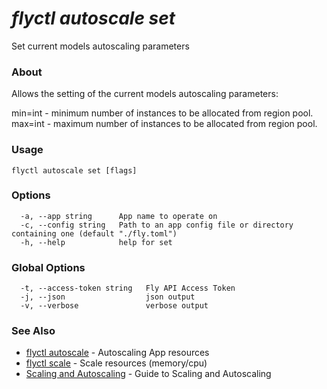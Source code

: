 # _flyctl autoscale set_

Set current models autoscaling parameters

### About

Allows the setting of the current models autoscaling parameters:

min=int - minimum number of instances to be allocated from region pool. 
max=int - maximum number of instances to be allocated from region pool.

### Usage
```
flyctl autoscale set [flags]
```

### Options

```
  -a, --app string      App name to operate on
  -c, --config string   Path to an app config file or directory containing one (default "./fly.toml")
  -h, --help            help for set
```

### Global Options

```
  -t, --access-token string   Fly API Access Token
  -j, --json                  json output
  -v, --verbose               verbose output
```

### See Also

* [flyctl autoscale](/docs/flyctl/autoscale/)	 - Autoscaling App resources
* [flyctl scale](/docs/flyctl/scale/)	 - Scale resources (memory/cpu)
* [Scaling and Autoscaling](/docs/reference/scaling/)	 - Guide to Scaling and Autoscaling

